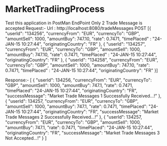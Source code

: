 # MarketTradiingProcess
Test this application in PostMan EndPoint
Only 2 Trade Message is accepted
Request:-
Url : http://localhost:8080/tradeMessages  POST
[{
"userId": "134256", 
"currencyFrom": "EUR", 
"currencyTo": "GBP", 
"amountSell": 1000,
"amountBuy": 747.10, 
"rate": 0.7471, 
"timePlaced" : "24-JAN-15 10:27:44", 
"originatingCountry": "FR"
},
{
"userId": "134257", 
"currencyFrom": "EUR", 
"currencyTo": "GBP", 
"amountSell": 1000,
"amountBuy": 747.10, 
"rate": 0.7471, 
"timePlaced" : "24-JAN-15 10:27:44", 
"originatingCountry": "FR"
},
{
"userId": "134258", 
"currencyFrom": "EUR", 
"currencyTo": "GBP", 
"amountSell": 1000,
"amountBuy": 747.10, 
"rate": 0.7471, 
"timePlaced" : "24-JAN-15 10:27:44", 
"originatingCountry": "FR"
}]

Response:-
[
    {
        "userId": 134256,
        "currencyFrom": "EUR",
        "currencyTo": "GBP",
        "amountSell": 1000,
        "amountBuy": 747.1,
        "rate": 0.7471,
        "timePlaced": "24-JAN-15 10:27:44",
        "originatingCountry": "FR",
        "successMessage": "Market Trade Messages 1 Successfully Received...!"
    },
    {
        "userId": 134257,
        "currencyFrom": "EUR",
        "currencyTo": "GBP",
        "amountSell": 1000,
        "amountBuy": 747.1,
        "rate": 0.7471,
        "timePlaced": "24-JAN-15 10:27:44",
        "originatingCountry": "FR",
        "successMessage": "Market Trade Messages 2 Successfully Received...!"
    },
    {
        "userId": 134257,
        "currencyFrom": "EUR",
        "currencyTo": "GBP",
        "amountSell": 1000,
        "amountBuy": 747.1,
        "rate": 0.7471,
        "timePlaced": "24-JAN-15 10:27:44",
        "originatingCountry": "FR",
        "successMessage": "Market Trade Messages 3 Not Accepted...!"
    }
]

